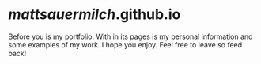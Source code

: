 # _mattsauermilch_.github.io
Before you is my portfolio. With in its pages is my personal information and some examples of my work. I hope you enjoy. Feel free to leave so feed back!
